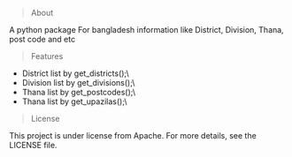 > About

A python package For bangladesh information like District, Division, Thana, post code and etc

> Features

- District list by get_districts();\
- Division list by get_divisions();\
- Thana list by get_postcodes();\
- Thana list by get_upazilas();\

> License

This project is under license from Apache. For more details, see the LICENSE file.
